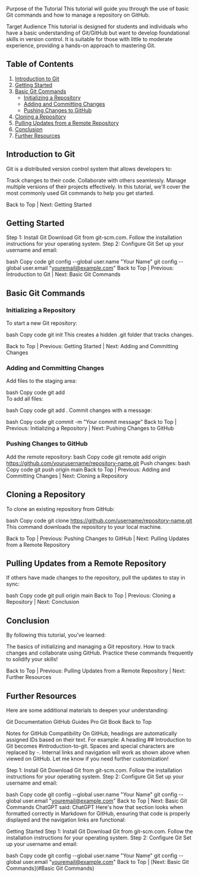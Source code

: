 Purpose of the Tutorial
This tutorial will guide you through the use of basic Git commands and how to manage a repository on GitHub.

Target Audience
This tutorial is designed for students and individuals who have a basic understanding of Git/GitHub but want to develop foundational skills in version control. It is suitable for those with little to moderate experience, providing a hands-on approach to mastering Git.

## **Table of Contents**

1. [Introduction to Git](#introduction-to-git)
2. [Getting Started](#getting-started)
3. [Basic Git Commands](#basic-git-commands)
   - [Initializing a Repository](#initializing-a-repository)
   - [Adding and Committing Changes](#adding-and-committing-changes)
   - [Pushing Changes to GitHub](#pushing-changes-to-github)
4. [Cloning a Repository](#cloning-a-repository)
5. [Pulling Updates from a Remote Repository](#pulling-updates-from-a-remote-repository)
6. [Conclusion](#conclusion)
7. [Further Resources](#further-resources)
## Introduction to Git
Git is a distributed version control system that allows developers to:

Track changes to their code.
Collaborate with others seamlessly.
Manage multiple versions of their projects effectively.
In this tutorial, we'll cover the most commonly used Git commands to help you get started.

Back to Top | Next: Getting Started

## Getting Started
Step 1: Install Git
Download Git from git-scm.com.
Follow the installation instructions for your operating system.
Step 2: Configure Git
Set up your username and email:

bash
Copy code
git config --global user.name "Your Name"
git config --global user.email "youremail@example.com"
Back to Top | Previous: Introduction to Git | Next: Basic Git Commands

## Basic Git Commands
### Initializing a Repository
To start a new Git repository:

bash
Copy code
git init
This creates a hidden .git folder that tracks changes.

Back to Top | Previous: Getting Started | Next: Adding and Committing Changes

### Adding and Committing Changes

Add files to the staging area:

bash
Copy code
git add <file>  
To add all files:

bash
Copy code
git add .
Commit changes with a message:

bash
Copy code
git commit -m "Your commit message"
Back to Top | Previous: Initializing a Repository | Next: Pushing Changes to GitHub

### Pushing Changes to GitHub
Add the remote repository:
bash
Copy code
git remote add origin https://github.com/yourusername/repository-name.git
Push changes:
bash
Copy code
git push origin main
Back to Top | Previous: Adding and Committing Changes | Next: Cloning a Repository

## Cloning a Repository
To clone an existing repository from GitHub:

bash
Copy code
git clone https://github.com/username/repository-name.git
This command downloads the repository to your local machine.

Back to Top | Previous: Pushing Changes to GitHub | Next: Pulling Updates from a Remote Repository

## Pulling Updates from a Remote Repository
If others have made changes to the repository, pull the updates to stay in sync:

bash
Copy code
git pull origin main
Back to Top | Previous: Cloning a Repository | Next: Conclusion

## Conclusion
By following this tutorial, you’ve learned:

The basics of initializing and managing a Git repository.
How to track changes and collaborate using GitHub.
Practice these commands frequently to solidify your skills!

Back to Top | Previous: Pulling Updates from a Remote Repository | Next: Further Resources

## Further Resources
Here are some additional materials to deepen your understanding:

Git Documentation
GitHub Guides
Pro Git Book
Back to Top

Notes for GitHub Compatibility
On GitHub, headings are automatically assigned IDs based on their text. For example:
A heading ## Introduction to Git becomes #introduction-to-git.
Spaces and special characters are replaced by -.
Internal links and navigation will work as shown above when viewed on GitHub.
Let me know if you need further customization!






Step 1: Install Git
Download Git from git-scm.com.
Follow the installation instructions for your operating system.
Step 2: Configure Git
Set up your username and email:

bash
Copy code
git config --global user.name "Your Name"
git config --global user.email "youremail@example.com"
Back to Top | Next: Basic Git Commands
ChatGPT said:
ChatGPT
Here's how that section looks when formatted correctly in Markdown for GitHub, ensuring that code is properly displayed and the navigation links are functional:

Getting Started
Step 1: Install Git
Download Git from git-scm.com.
Follow the installation instructions for your operating system.
Step 2: Configure Git
Set up your username and email:

bash
Copy code
git config --global user.name "Your Name"
git config --global user.email "youremail@example.com"
Back to Top | [Next: Basic Git Commands](#Basic Git Commands)


